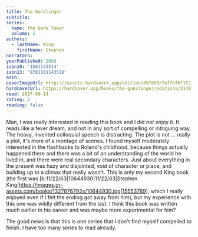 ```yaml
---
title: The Gunslinger
subtitle:
series:
  name: The Dark Tower
  volume: 1
authors:
  - lastName: King
    firstName: Stephen
narrators:
yearPublished: 2003
isbn10: '1501143514'
isbn13: '9781501143519'
asin:
coverImageUrl: https://assets.hardcover.app/edition/897899/7affbf6f1f214c2166a7d774710751f18aa939b7.jpeg
hardcoverUrl: https://hardcover.app/books/the-gunslinger/editions/31497122
read: 2017-09-14
rating: 2
reading: false
---
```


Man, I was really interested in reading this book and I did _not_ enjoy it. It reads like a fever dream, and not in any sort of compelling or intriguing way. The heavy, invented colloquial speech is distracting. The plot is not … really a plot, it's more of a montage of scenes. I found myself moderately interested in the flashbacks to Roland's childhood, because things actually happened there and there was a bit of an understanding of the world he lived in, and there were real secondary characters. Just about everything in the present was hazy and disjointed, void of character or place, and building up to a climax that really wasn't. This is only my second King book (the first was [b:11/22/63|10644930|11/22/63|Stephen King|https://images.gr-assets.com/books/1327876792s/10644930.jpg|15553789], which I really enjoyed even if I felt the ending got away from him), but my experience with this one was wildly different from the last. I think this book was written much earlier in his career and was maybe more experimental for him?

The good news is that this is one series that I don't find myself compelled to finish. I have too many series to read already.
